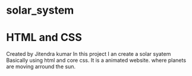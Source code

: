 # solar_system
# HTML and CSS
Created by Jitendra kumar
In this project I an create a solar syatem Basically using html and core css.
It is a animated website. where planets are moving arround the sun.

